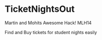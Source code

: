 TicketNightsOut
===============
Martin and Mohits Awesome Hack! MLH14

Find and Buy tickets for student nights easily
